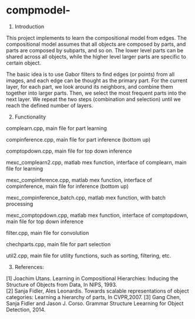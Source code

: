 # compmodel-

1. Introduction

This project implements to learn the compositional model from edges. 
The compositional model assumes that all objects are composed by parts, and parts are composed by subparts, and so on. The lower level parts can be shared across all objects, while the higher level larger parts are specific to certain object.

The basic idea is to use Gabor filters to find edges (or points) from all images, and each edge can be thought as the primary part. For the current layer, for each part, we look around its neighbors, and combine them together into larger parts. Then, we select the most frequent parts into the next layer. We repeat the two steps (combination and selection) until we reach the defined number of layers. 


2. Functionality 

complearn.cpp, main file for part learning

compinference.cpp, main file for part inference (bottom up)

comptopdown.cpp, main file for top down inference

mexc_complearn2.cpp, matlab mex function, interface of complearn, main file for learning

mexc_compinference.cpp,  matlab mex function, interface of compinference, main file for inference (bottom up)

mexc_compinference_batch.cpp, matlab mex function, with batch processing

mexc_comptopdown.cpp,  matlab mex function, interface of comptopdown, main file for top down inference

filter.cpp, main file for convolution

chechparts.cpp, main file for part selection

util2.cpp, main file for utility functions, such as sorting, filtering, etc.


3. References:

[1] Joachim Utans. Learning in Compositional Hierarchies: Inducing the Structure of Objects from Data, In NIPS, 1993.  
[2] Sanja Fidler, Ales Leonardis. Towards scalable representations of object categories: Learning a hierarchy of parts, In CVPR,2007.
[3] Gang Chen, Sanja Fidler and Jason J. Corso. Grammar Structure Leearning for Object Detection, 2014.

